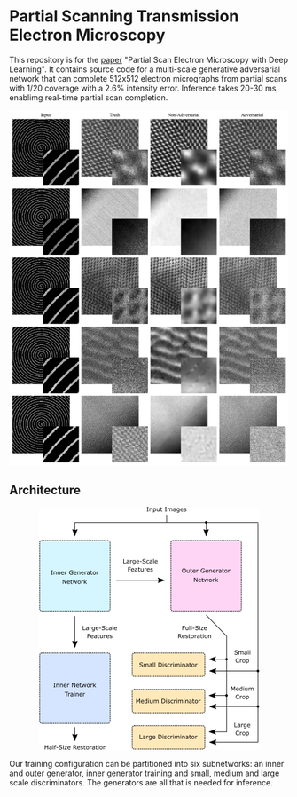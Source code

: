 # Partial Scanning Transmission Electron Microscopy

This repository is for the [paper](https://arxiv.org/abs/1807.11234) "Partial Scan Electron Microscopy with Deep Learning". It contains source code for a multi-scale generative adversarial network that can complete 512x512 electron micrographs from partial scans with 1/20 coverage with a 2.6% intensity error. Inference takes 20-30 ms, enablimg real-time partial scan completion.

<p align="center">
  <img src="adv_vs_non-adv.png">
</p>

## Architecture

<p align="center">
  <img src="simplified_gan.png">
</p>

Our training configuration can be partitioned into six subnetworks: an inner and outer generator, inner generator training and small, medium and large scale discriminators. The generators are all that is needed for inference.
